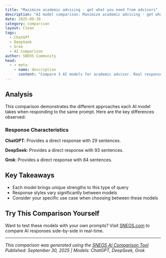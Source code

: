 ```yaml
---
title: "Maximize academic advising - get what you need from advisors"
description: "AI model comparison: Maximize academic advising - get what you need from advisors..."
date: 2025-09-30
category: comparison
layout: Clean
tags:
  - ChatGPT
  - DeepSeek
  - Grok
  - AI Comparison
author: SNEOS Community
head:
  - - meta
    - name: description
      content: "Compare 3 AI models for academic advisor. Real responses from ChatGPT, DeepSeek, Grok with detailed analysis."
---
```


<ChatComparison
  title="Maximize academic advising - get what you need from advisors"
  prompt="Maximize academic advising - get what you need from advisors"
  :responses='{"ChatGPT": "Maximizing your time with academic advisors is essential to get the most out of your meetings and stay on track with your educational goals. Here are some tips to help you prepare for and make the most of your advising sessions:\n\n### Before the Meeting\n1. **Do Your Homework:**\n - Review your degree requirements and progress.\n - Make a list of courses you\u0027ve completed and courses you plan to take.\n - Note any academic challenges or questions you have.\n2. **Prepare Specific Questions:**\n - Ask about course selections and sequencing.\n - Clarify major/minor requirements.\n - Inquire about internships, research opportunities, or study abroad.\n3. **Bring Your Materials:**\n - Bring your transcript or degree audit.\n - Have a copy of any forms or paperwork you need signed.\n\n### During the Meeting\n1. **Be Clear and Concise:**\n - Clearly state your goals and concerns.\n - Take notes during the meeting.\n2. **Discuss Your Academic Plan:**\n - Confirm your course schedule.\n - Discuss opportunities for academic enrichment.\n3. **Ask About Resources:**\n - Seek advice on tutoring, career services, or counseling.\n - Ask about deadlines and important dates.\n\n### After the Meeting\n1. **Review Your Notes:**\n - Make sure you understand the next steps.\n2. **Follow Up:**\n - Send a thank-you email summarizing your understanding and any agreed-upon actions.\n - Schedule your next appointment as needed.\n3. **Stay Organized:**\n - Keep all advising materials and notes in one place.\n\nBy coming prepared, communicating clearly, and following up, you can maximize the benefits of academic advising and stay on a successful path toward your goals.", "DeepSeek": "Of course. This is a crucial skill for academic success. Treating your advisor as a key partner, rather than just a signature you need, will transform your college experience.\n\nHere\u2019s a comprehensive guide on how to maximize your academic advising and get exactly what you need.\n\n### The Core Mindset Shift\n\nFirst, stop thinking: \u0022My advisor will tell me what to do.\u0022\nStart thinking: **\u0022My advisor is a expert consultant who helps me execute *my* plan.\u0022**\n\nYou are the CEO of your education. Your advisor is your strategic consultant. They have the maps, know the rules, and have seen many students travel this path, but **you are in the driver\u0027s seat.**\n\n---\n\n### Part 1: The Foundation - Be Proactive and Prepared\n\nThis is 90% of the battle. Walking into a meeting unprepared is a waste of everyone\u0027s time.\n\n#### **1. Know Your Requirements**\n* **Digest Your Catalog:** Be intimately familiar with your university\u0027s **academic catalog** for your *year of entry*. This is your contract with the school.\n* **Major \u0026 Minor Maps:** Find the checksheet or flowchart for your major. Understand the prerequisites and the recommended sequence of courses.\n* **Gen Ed Requirements:** Know what\u0027s required for your general education curriculum.\n\n#### **2. Create a Tentative Plan**\n* **Draft a 4-Year Plan:** Map out all eight semesters. It will change, but having a draft shows initiative and allows for a much more productive conversation.\n* **Identify Your Questions:** What are you unsure about? Is it a prerequisite? A course substitution? Study abroad logistics? Write these questions down.\n\n#### **3. Set Clear Goals for the Meeting**\nWhat is the **one primary outcome** you want from this meeting?\n* \u0022I need to get my PIN to register for next semester.\u0022\n* \u0022I need to confirm that my plan to study abroad in Spring of junior year won\u0027t delay my graduation.\u0022\n* \u0022I am struggling in my core classes and need to discuss changing my major.\u0022\n\n---\n\n### Part 2: The Interaction - How to Conduct the Meeting\n\n#### **Before the Meeting**\n* **Schedule Early:** Don\u0027t wait until the week before registration. Advisors are swamped then.\n* **Send a Pre-Meeting Email:** Briefly state your goals and attach your draft plan.\n * *Example:* \u0022Hi Dr. Jones, I\u0027ve attached my tentative 4-year plan for the Biology major. I\u0027d like to review it with you during our meeting on Friday to ensure I\u0027m on track, and specifically discuss how I could fit in a chemistry minor. Looking forward to it!\u0022\n\n#### **During the Meeting**\n* **Be on Time.**\n* **Lead the Conversation:** Start by stating your goal. \u0022Thanks for meeting with me. As I mentioned, I\u0027d really like to focus on my long-term plan and the possibility of that chemistry minor.\u0022\n* **Show Your Work:** Bring your plan, your list of questions, and a pen/notebook or laptop. **Take notes.**\n* **Ask Strategic Questions:**\n * Instead of: \u0022What classes should I take?\u0022\n * Ask: \u0022Based on my interest in [research/grad school/industry X], are there any elective paths you\u0027d recommend within the major?\u0022\n * Instead of: \u0022Is this class hard?\u0022\n * Ask: \u0022What are the typical prerequisite skills students wish they had stronger before taking [Course 301]?\u0022\n * **Crucial Questions:**\n * \u0022Are there any hidden prerequisites or co-requisites I\u0027m missing?\u0022\n * \u0022If a course is full, what\u0027s the best strategy to get in?\u0022\n * \u0022How do students in this major typically get involved in research/internships?\u0022\n * \u0022Who is the best person to talk to about [career services, study abroad, financial aid]?\u0022\n\n#### **After the Meeting**\n* **Send a Thank-You Email:** This is professional and incredibly effective.\n * *Example:* \u0022Thank you again for your time today. My key takeaways were to contact Dr. Smith about research opportunities and to prioritize taking STAT 250 next semester. This was very helpful!\u0022\n* **Update Your Plan:** Immediately incorporate the notes and decisions from the meeting into your personal academic plan.\n\n---\n\n### Part 3: Advanced Strategies - Going Beyond the Basics\n\nYour advisor can be a gateway to much more than just course selection.\n\n* **Leverage Their Network:** Advisors know everyone. They can connect you with professors for research, alumni for mentoring, or specific staff in other departments.\n* **Discuss Career Goals:** Share your career interests. They can point you towards relevant minors, certificates, or specific skills (like coding or technical writing) that will make you more competitive.\n* **Use Them as a Sounding Board:** Struggling with a difficult professor? Feeling overwhelmed? Considering dropping out? They are a confidential resource who can provide guidance, support, and connect you with campus resources like counseling or tutoring.\n* **Know the Different Types of Advisors:**\n * **General Advisors (in a Central Office):** Great for university-wide policy, gen eds, and exploration.\n * **Faculty Advisors (in your Major Dept.):** Essential for deep major advice, research, and mentorship in your field.\n\n---\n\n### Part 4: What to Do When You Have a \u0022Bad\u0022 Advisor\n\nSometimes, you might get an advisor who is unresponsive, uninformed, or dismissive.\n\n1. **Be Impeccably Prepared:** This is your best defense. If you have a clear, well-researched plan, their job is easier and they are more likely to engage.\n2. **Document Everything:** Send follow-up emails after meetings that summarize the advice given. This creates a paper trail. \u0022Per our conversation, you advised me to take X and Y...\u0022\n3. **Know the Escape Hatch:** If it\u0027s truly not working, you have options.\n * **Ask for a Change:** Most colleges have a process for requesting a new advisor. Contact the head of the advising center or the chair of your academic department.\n * **Find a De Facto Mentor:** Even if not your official advisor, you can build a relationship with a professor you connect with and seek their guidance.\n\n### Quick Checklist: The Ideal Advising Appointment\n\n* [ ] I have reviewed my degree audit/checksheet.\n* [ ] I have a drafted plan for future semesters.\n* [ ] I have a list of specific questions.\n* [ ] I know my primary goal for this meeting.\n* [ ] I have sent a pre-meeting email (optional but recommended).\n* [ ] I am ready to take notes.\n* [ ] I will send a thank-you/follow-up email after.\n\nBy taking ownership and treating the advising relationship with professionalism and preparation, you will unlock its full value. Your advisor will become one of your greatest allies on your path to graduation and beyond.", "Grok": "Maximizing academic advising is about building a productive relationship with your advisor, being proactive, and ensuring you get the guidance and resources you need to succeed. Advisors are there to help with course selection, career planning, academic challenges, and more, but it\u2019s up to you to take full advantage of their expertise. Here are actionable steps to get the most out of academic advising:\n\n### 1. Prepare for Meetings\n - **Do Your Homework:** Before meeting with your advisor, research your degree requirements, course catalog, and any specific policies or deadlines (e.g., add/drop dates, graduation requirements). Bring a list of questions or topics you want to discuss.\n - Example: \u201CI noticed I need a science elective. Are there any you recommend for my major?\u201D\n - **Know Your Goals:** Be clear about your academic and career objectives. Whether it\u2019s choosing a major, planning for grad school, or exploring internships, articulate what you hope to achieve.\n - Example: \u201CI\u2019m considering a career in data analysis. What courses or minors would prepare me for that?\u201D\n - **Bring Materials:** Have your transcript, degree audit, or any relevant documents handy. If you\u2019re struggling in a class, bring grades or assignments to discuss specific challenges.\n\n### 2. Be Proactive and Take Initiative\n - **Schedule Early and Often:** Don\u2019t wait until you\u2019re in a crisis to meet with your advisor. Book appointments at the start of each semester to plan courses and check in mid-semester if you\u2019re unsure about your progress.\n - **Ask Specific Questions:** General questions like \u201CWhat should I do?\u201D can lead to vague answers. Instead, ask targeted questions to get actionable advice.\n - Example: Instead of \u201CWhat classes should I take?\u201D ask, \u201CI\u2019m interested in psychology and sociology. Which intro courses align best with a future in counseling?\u201D\n - **Follow Up:** If your advisor suggests resources (e.g., tutoring, career services), act on them and report back on your progress. This shows you value their input and builds a stronger relationship.\n\n### 3. Build a Relationship\n - **Be Respectful and Professional:** Arrive on time, communicate politely, and show appreciation for their time. Advisors are more likely to go out of their way for students who engage respectfully.\n - **Be Honest:** Share your struggles, whether it\u2019s time management, personal issues affecting academics, or uncertainty about your major. Advisors can connect you with resources, but only if they know what\u2019s going on.\n - Example: \u201CI\u2019m finding calculus really challenging and it\u2019s stressing me out. Are there tutoring options or study groups I can join?\u201D\n - **Stay in Touch:** Even if you don\u2019t have urgent needs, check in periodically via email or quick meetings to keep the relationship active. A familiar face often gets more personalized attention.\n\n### 4. Use Advising for More Than Just Course Selection\n - **Career Planning:** Ask about internships, networking opportunities, or how your major connects to specific industries. Advisors often have insights or connections to share.\n - Example: \u201CDo you know of any summer programs or internships for biology majors interested in research?\u201D\n - **Academic Challenges:** If you\u2019re on probation, failing a class, or struggling with a heavy workload, ask for strategies or resources to get back on track.\n - **Grad School or Job Prep:** Discuss prerequisites for graduate programs, recommendation letters, or resume-building activities.\n - Example: \u201CI\u2019m thinking about applying to law school. What should I focus on academically and extracurricularly?\u201D\n\n### 5. Understand Their Role and Limitations\n - **Know What They Can Do:** Advisors can guide you on academic policies, suggest courses, and connect you to campus resources. They\u2019re not personal counselors or career coaches (though they may refer you to those services).\n - **Take Responsibility:** Advisors provide advice, not decisions. Ultimately, you\u2019re accountable for meeting requirements and making choices. Double-check their suggestions against official policies or degree audits.\n - **Seek Multiple Perspectives:** If your assigned advisor isn\u2019t a good fit or lacks expertise in your area of interest, ask if you can meet with someone else, like a departmental advisor for your major.\n\n### 6. Advocate for Yourself\n - **Speak Up:** If you feel your needs aren\u2019t being met, politely express that. Advisors juggle many students and may not realize you need more support.\n - Example: \u201CI\u2019m still a bit confused about my graduation timeline. Could we go over my degree plan in more detail?\u201D\n - **Request Resources:** If your advisor doesn\u2019t offer solutions, ask directly for referrals to tutoring, counseling, or career services.\n - **Track Progress:** Keep a record of advice given, courses planned, and deadlines discussed. This helps if there\u2019s a misunderstanding or you switch advisors.\n\n### 7. Leverage Peak Advising Times\n - **Pre-Registration Periods:** Meet before course registration opens to secure a spot in high-demand classes or resolve holds on your account.\n - **Start of Semester:** Check in early to adjust your schedule if needed and get a head start on resources.\n - **Before Deadlines:** Know key dates (e.g., withdrawal deadlines, major declaration) and meet with your advisor well in advance to avoid last-minute stress.\n\n### 8. Tap Into Additional Resources\n - **Departmental Advisors:** If you\u2019ve declared a major, meet with advisors in your department for specialized guidance on upper-level courses or research opportunities.\n - **Peer Advisors:** Some schools have student advisors who can offer a relatable perspective on classes or campus life.\n - **Online Tools:** Use degree planning software or academic portals to track progress, but confirm with your advisor to ensure accuracy.\n\n### Bonus Tips:\n - **Document Everything:** After meetings, summarize key points in an email to your advisor to confirm understanding (e.g., \u201CJust to recap, you suggested I take X course next semester and meet with career services. Is that correct?\u201D).\n - **Be Patient but Persistent:** Advisors are often busy, especially during peak times. If you don\u2019t get a response, follow up politely after a reasonable wait (e.g., 3-5 days).\n - **Evaluate Fit:** If you consistently feel unsupported or misunderstood, consider requesting a different advisor through your academic office.\n\nBy approaching advising with preparation, clarity, and persistence, you can turn these interactions into a powerful tool for academic and career success. Advisors are a gateway to resources and insights\u2014make sure you\u2019re opening that door as wide as possible. What\u2019s one specific goal or issue you\u2019d like to address with your advisor? I can help you craft a plan or question for that!"}' 
  published-date="12:19"
/>

## Analysis

This comparison demonstrates the different approaches each AI model takes when responding to the same prompt. Here are the key differences observed:

### Response Characteristics

**ChatGPT**: Provides a direct response with 29 sentences. 

**DeepSeek**: Provides a direct response with 93 sentences. 

**Grok**: Provides a direct response with 84 sentences. 

## Key Takeaways

- Each model brings unique strengths to this type of query
- Response styles vary significantly between models
- Consider your specific use case when choosing between these models

## Try This Comparison Yourself

Want to test these models with your own prompts? Visit [SNEOS.com](https://sneos.com) to compare AI responses side-by-side in real-time.

---

*This comparison was generated using the [SNEOS AI Comparison Tool](https://sneos.com)*
*Published: September 30, 2025 | Models: ChatGPT, DeepSeek, Grok*
